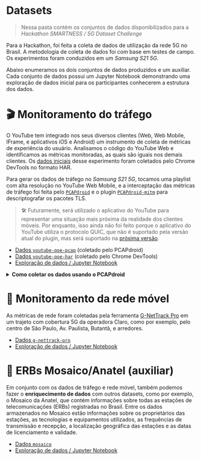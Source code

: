 # Datasets
> Nessa pasta contém os conjuntos de dados disponibilizados para a _Hackathon SMARTNESS / 5G Dataset Challenge_

Para a Hackathon, foi feita a coleta de dados de utilização da rede 5G no Brasil. A metodologia de coleta de dados foi com base em testes de campo. Os experimentos foram conduzidos em um _Samsung S21 5G_.

Abaixo enumeramos os dois conjuntos de dados produzidos e um auxiliar. Cada conjunto de dados possui um Jupyter Notebook demonstrando uma exploração de dados inicial para os participantes conhecerem a estrutura dos dados.

# 🎬 Monitoramento do tráfego
O YouTube tem integrado nos seus diversos clientes (Web, Web Mobile, IFrame, e aplicativos iOS e Android) um instrumento de coleta de métricas de experiência do usuário. Analisamos o código do YouTube Web e identificamos as métricas monitoradas, as quais são iguais nos demais clientes. Os [dados iniciais](./youtube-qoe-har) desse experimento foram coletados pelo Chrome DevTools no formato HAR.

Para gerar os dados de tráfego no _Samsung S21 5G_, tocamos uma playlist com alta resolução no YouTube Web Mobile, e a interceptação das métricas de tráfego foi feita pelo [`PCAPdroid`](https://github.com/emanuele-f/PCAPdroid) e o plugin [`PCAPdroid-mitm`](https://github.com/emanuele-f/PCAPdroid-mitm) para descriptografar os pacotes TLS.

> 🛠️ Futuramente, será utilizado o aplicativo do YouTube para representar uma situação mais próxima da realidade dos clientes móveis. Por enquanto, isso ainda não foi feito porque o aplicativo do YouTube utiliza o protocolo QUIC, que não é suportado pela versão atual do plugin, mas será suportado na [próxima versão](https://github.com/mitmproxy/mitmproxy/blob/main/CHANGELOG.md).

- [Dados `youtube-qoe-pcap`](./youtube-qoe-pcap) (coletado pelo PCAPdroid)
- [Dados `youtube-qoe-har`](./youtube-qoe-har) (coletado pelo Chrome DevTools)
- [Exploração de dados / Jupyter Notebook](./youtube-qoe.ipynb)

<details>
<summary><b>Como coletar os dados usando o PCAPdroid</b></summary>

## Configurar a descriptografia TLS
- Na seção *Traffic inspection* nas configurações do PCAPdroid (ícone ⚙️ no canto superior direito), habilite *TLS decryption*
- Na primeira vez que a descriptografia for habilitada, será aberto o menu para configuração do plugin. Os passos incluem:
    1. Baixar e instalar o addon `PCAPdroid-mitm`
    2. Autorizar o PCAPdroid a controlar o addon
    3. Instalar o certificado de autoridade (CA) do PCAPdroid

## Configuração inicial
- Na seção _Traffic inspection_ nas configurações do PCAPdroid (ícone ⚙️ no canto superior direito), desabilite a opção _Full payload_
- Na seção _Capture_ nas configurações do PCAPdroid, habilite a opção _PCAPdroid trailer_
- defina o formato da captura de tráfego (_traffic dump format_) como _PCAP file_
- Selecione o aplicativo que vai capturar o tráfego (nesse caso, o navegador que vai abrir o YouTube Web Mobile. ex.: Google Chrome, Firefox, Samsung Internet)

## Capturar e exportar
- Entre no aplicativo PCAPdroid
- Selecione _Ready_
- Inicie a geração de tráfego. Nesse momento, é possível sair do aplicativo
- ...
- Para finalizar a captura de tráfego, entre novamente no PCAPdroid
- Pressione o botão de parar (ícone ⬜ no canto superior direito)
- Pressione _OK_ no diálogo informando que o tráfego foi salvo
- Se um arquivo com chaves SSL `sslkeylogfile.txt` for gerado, um diálogo será aberto para salvá-lo:
    - Salve na pasta desejada, como em `~/Download/PCAPdroid` (o mesmo local que as capturas PCAP são salvas)
    - Selecione o arquivo de captura PCAP mais recente para copiar seu nome
    - Edite a extensão `.pcap` para `.txt`
    - Salve

## Juntar `sslkeylogfile.txt` e `.pcap` em um único arquivo `.pcapng`

Para juntar os dois arquivos `sslkeylogfile.txt` e `.pcap` em um único arquivo `.pcapng`, podemos utilizar o programa de linha de comando `editcap` (que pode ser obtido ao instalar o `tshark`).

Se o arquivo de chaves SSL e PCAP possuem o mesmo nome, basta usar uma variável com o nome da captura:
```bash
filename=PCAPdroid_17_Feb_02_19_56
editcap --inject-secrets tls,${filename}.txt ${filename}.pcap ${filename}.pcapng
```

Alternativamente, podemos informar os diferentes nomes individualmente:
```bash
editcap --inject-secrets tls,sslkeylogfile_abc.txt captura_abc.pcap captura_abc_unica.pcapng
```

</details>

# 📶 Monitoramento da rede móvel
As métricas de rede foram coletadas pela ferramenta [G-NetTrack Pro](https://gyokovsolutions.com/manual-g-nettrack/) em um trajeto com cobertura 5G da operadora Claro, como por exemplo, pelo centro de São Paulo, Av. Paulista, Butantã, e arredores.

- [Dados `g-nettrack-pro`](./g-nettrack-pro)
- [Exploração de dados / Jupyter Notebook](./g-nettrack-pro.ipynb)

# 📡 ERBs Mosaico/Anatel (auxiliar)
Em conjunto com os dados de tráfego e rede móvel, também podemos fazer o **enriquecimento de dados** com outros datasets, como por exemplo, o Mosaico da Anatel, que contém informações sobre todas as estações de telecomunicações (ERBs) registradas no Brasil. Entre os dados armazenados no Mosaico estão informações sobre os proprietários das estações, as tecnologias e equipamentos utilizados, as frequências de transmissão e recepção, a localização geográfica das estações e as datas de licenciamento e validade.

- [Dados `mosaico`](./mosaico)
- [Exploração de dados / Jupyter Notebook](./mosaico.ipynb)
